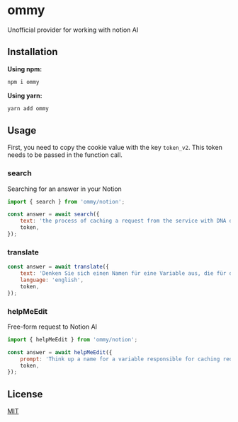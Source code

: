 # ommy

Unofficial provider for working with notion AI

## Installation

**Using npm:**
```bash
npm i ommy
```

**Using yarn:**
```bash
yarn add ommy
```

## Usage

First, you need to copy the cookie value with the key `token_v2`. This token needs to be passed in the function call.

### search

Searching for an answer in your Notion

```js
import { search } from 'ommy/notion';

const answer = await search({
    text: 'the process of caching a request from the service with DNA data',
    token,
});
```

### translate

```js
const answer = await translate({
    text: 'Denken Sie sich einen Namen für eine Variable aus, die für das Zwischenspeichern von Anfragen aus dem Dienst mit DNA-Daten verantwortlich ist',
    language: 'english',
    token,
});
```

### helpMeEdit

Free-form request to Notion AI

```js
import { helpMeEdit } from 'ommy/notion';

const answer = await helpMeEdit({
    prompt: 'Think up a name for a variable responsible for caching requests from the service with DNA data',
    token,
});
```

## License

[MIT](https://github.com/vordgi/ommy/blob/main/LICENSE)
